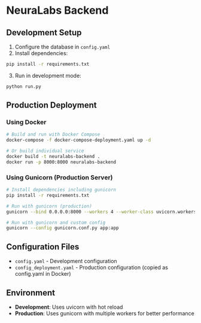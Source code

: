 # NeuraLabs Backend

## Development Setup

1. Configure the database in `config.yaml`
2. Install dependencies:
```bash
pip install -r requirements.txt
```
3. Run in development mode:
```bash
python run.py
```

## Production Deployment

### Using Docker
```bash
# Build and run with Docker Compose
docker-compose -f docker-compose-deployment.yaml up -d

# Or build individual service
docker build -t neuralabs-backend .
docker run -p 8000:8000 neuralabs-backend
```

### Using Gunicorn (Production Server)
```bash
# Install dependencies including gunicorn
pip install -r requirements.txt

# Run with gunicorn (production)
gunicorn --bind 0.0.0.0:8000 --workers 4 --worker-class uvicorn.workers.UvicornWorker app:app

# Run with gunicorn and custom config
gunicorn --config gunicorn.conf.py app:app
```

## Configuration Files

- `config.yaml` - Development configuration
- `config_deployment.yaml` - Production configuration (copied as config.yaml in Docker)

## Environment

- **Development**: Uses uvicorn with hot reload
- **Production**: Uses gunicorn with multiple workers for better performance

